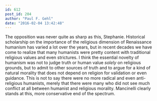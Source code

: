 ```yaml
---
id: 612
post_id: 204
author: "Paul F. Gehl"
date: "2016-02-04 13:42:48"
---
```

The opposition was never quite as sharp as this, Stephanie. Historical scholarship on the importance of the religious dimension of Renaissance humanism has varied a lot over the years, but in recent decades we have come to realize that many humanists were pretty content with traditional religious values and even strictures. I think the essential novelty of humanism was not to judge truth or human value <em>solely</em> on religious grounds, but to admit to other sources of truth and to argue for a kind of natural morality that does not depend on religion for validation or even guidance. This is not to say there were no more radical and even anti-religious humanists, merely that there were many who did not see much conflict at all between humanist and religious morality. Mancinelli clearly stands at this, more conservative end of the spectrum.
